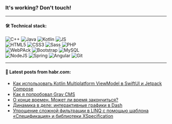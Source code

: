 ### It's working? Don't touch!

---

#### 🛠️ Technical stack:

![C++](https://img.shields.io/badge/C++-informational?logo=c%2B%2B&style=flat&logoColor=white&color=9C033A)
![Java](https://img.shields.io/badge/Java-informational?logo=java&style=flat&logoColor=white&color=007396)
![Kotlin](https://img.shields.io/badge/Kotlin-informational?logo=Kotlin&style=flat&logoColor=white&color=0095D5)
![JS](https://img.shields.io/badge/JS-informational?logo=javaScript&style=flat&logoColor=black&color=F7Df1E) <br>
![HTML5](https://img.shields.io/badge/HTML5-informational?logo=html5&style=flat&logoColor=white&color=E34F26)
![CSS3](https://img.shields.io/badge/CSS3-informational?logo=css3&style=flat&logoColor=white&color=157286)
![Sass](https://img.shields.io/badge/Saas-informational?logo=sass&style=flat&logoColor=white&color=hotpink)
![PHP](https://img.shields.io/badge/PHP-informational?logo=php&style=flat&logoColor=white&color=777BB4) <br>
![WebPAck](https://img.shields.io/badge/WebPack-informational?logo=webPack&style=flat&logoColor=white&color=FF6F00)
![Bootstrap](https://img.shields.io/badge/Bootstrap-informational?logo=Bootstrap&style=flat&logoColor=white&color=7952B3)
![MySQL](https://img.shields.io/badge/MySQL-informational?logo=MySQL&style=flat&logoColor=white&color=00f) <br>
![NodeJS](https://img.shields.io/badge/NodeJS-informational?logo=node.js&style=flat&logoColor=white&color=43853D)
![Spring](https://img.shields.io/badge/Spring-informational?logo=Spring&style=flat&logoColor=white&color=0A9EDC)
![Angular](https://img.shields.io/badge/Vue-informational?logo=vue.js&style=flat&logoColor=white&color=red)
![Git](https://img.shields.io/badge/Git-informational?logo=git&style=flat&logoColor=white&color=darkorange)

___

#### 💬 Latest posts from habr.com:

<!-- BLOG-POST-LIST:START -->
- [Как использовать Kotlin Multiplatform ViewModel в SwiftUI и Jetpack Compose](https://habr.com/ru/post/663824/?utm_source=habrahabr&utm_medium=rss&utm_campaign=663824)
- [Как я попробовал Grav CMS](https://habr.com/ru/post/663822/?utm_source=habrahabr&utm_medium=rss&utm_campaign=663822)
- [О конце времен. Может ли время закончиться?](https://habr.com/ru/post/663812/?utm_source=habrahabr&utm_medium=rss&utm_campaign=663812)
- [Динамика в деле: интерактивные графики в Dash](https://habr.com/ru/post/663686/?utm_source=habrahabr&utm_medium=rss&utm_campaign=663686)
- [Упрощение сложной фильтрации в LINQ с помощью шаблона «Спецификация» и библиотеки XSpecification](https://habr.com/ru/post/663808/?utm_source=habrahabr&utm_medium=rss&utm_campaign=663808)
<!-- BLOG-POST-LIST:END -->

